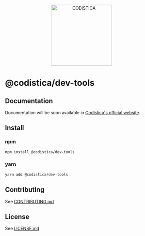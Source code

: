 
<!--suppress HtmlDeprecatedAttribute -->

<br/>

<div align="center">
  <a href="https://www.codistica.com">
    <img height="200" src="https://codistica-public.s3-eu-west-1.amazonaws.com/logo-full.png" alt="CODISTICA">
  </a>
  <br>
  
</div>


# @codistica/dev-tools

## Documentation

Documentation will be soon available in [Codistica's official website][codistica-js-docs-url].


## Install

### npm
```bash
npm install @codistica/dev-tools
```

### yarn
```bash
yarn add @codistica/dev-tools
```

## Contributing

See [CONTRIBUTING.md][contributing]


## License

See [LICENSE.md][license]


<!--INTERNAL LINKS-->
[contributing]: ../../CONTRIBUTING.md
[license]: ../../LICENSE.md

<!--EXTERNAL LINKS-->
[codistica-js-docs-url]: https://www.codistica.com/
